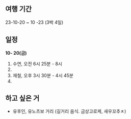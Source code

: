 
## 여행 기간
23-10-20 ~ 10 -23 (3박 4일)

## 일정
**10- 20(금)**
1. 수연, 오전 6시 25분 - 8시
2.  
3. 재철, 오후 3시 30분 - 4시 45분
4.  
 
## 하고 싶은 거
*  유후인, 유노츠보 거리 (길거리 음식. 금상고로케, 새우꼬추ㅊ)


